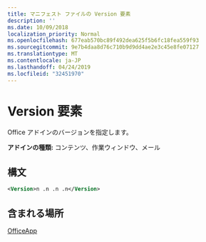 ```yaml
---
title: マニフェスト ファイルの Version 要素
description: ''
ms.date: 10/09/2018
localization_priority: Normal
ms.openlocfilehash: 677eab570bc89f492dea625f5b6fc18fea559f93
ms.sourcegitcommit: 9e7b4daa8d76c710b9d9dd4ae2e3c45e8fe07127
ms.translationtype: MT
ms.contentlocale: ja-JP
ms.lasthandoff: 04/24/2019
ms.locfileid: "32451970"
---
```

# <a name="version-element"></a>Version 要素

Office アドインのバージョンを指定します。

**アドインの種類:** コンテンツ、作業ウィンドウ、メール

## <a name="syntax"></a>構文

```XML
<Version>n .n .n .n</Version>
```

## <a name="contained-in"></a>含まれる場所

[OfficeApp](officeapp.md)

